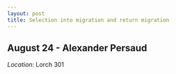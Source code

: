 ```yaml
---
layout: post
title: Selection into migration and return migration
---
```

## August 24 - Alexander Persaud

*Location:* Lorch 301



